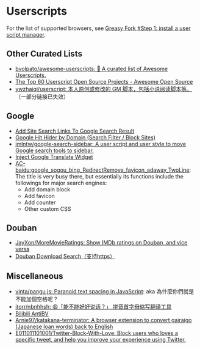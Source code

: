 # Userscripts

For the list of supported browsers, see [Greasy Fork #Step 1: install a user script manager](https://greasyfork.org/en#home-step-1).

## Other Curated Lists

- [bvolpato/awesome-userscripts: 📖 A curated list of Awesome Userscripts.](https://github.com/bvolpato/awesome-userscripts)
- [The Top 60 Userscript Open Source Projects - Awesome Open Source](https://awesomeopensource.com/projects/userscript)
- [ywzhaiqi/userscript: 本人原创或修改的 GM 脚本，包括小说阅读脚本等。](https://github.com/ywzhaiqi/userscript) （一部分链接已失效）

## Google

- [Add Site Search Links To Google Search Result](https://greasyfork.org/en/scripts/37166/)
- [Google Hit Hider by Domain (Search Filter / Block Sites)](https://greasyfork.org/en/scripts/1682/)
- [jmlntw/google-search-sidebar: A user script and user style to move Google search tools to sidebar.](https://github.com/jmlntw/google-search-sidebar)
- [Inject Google Translate Widget](https://greasyfork.org/en/scripts/391935-inject-google-translate-widget)
- [AC-baidu:google_sogou_bing_RedirectRemove_favicon_adaway_TwoLine](https://greasyfork.org/en/scripts/14178-ac-baidu-%E9%87%8D%E5%AE%9A%E5%90%91%E4%BC%98%E5%8C%96%E7%99%BE%E5%BA%A6%E6%90%9C%E7%8B%97%E8%B0%B7%E6%AD%8C%E5%BF%85%E5%BA%94%E6%90%9C%E7%B4%A2-favicon-%E5%8F%8C%E5%88%97): The title is very busy there, but essentially its functions include the followings for major search engines:
    - Add domain block
    - Add favicon
    - Add counter
    - Other custom CSS

## Douban

- [JayXon/MoreMovieRatings: Show IMDb ratings on Douban, and vice versa](https://github.com/JayXon/MoreMovieRatings)
- [Douban Download Search（支持https）](https://greasyfork.org/en/scripts/36067-douban-download-search-%E6%94%AF%E6%8C%81https)

## Miscellaneous

- [vinta/pangu.js: Paranoid text spacing in JavaScript](https://github.com/vinta/pangu.js): aka 為什麼你們就是不能加個空格呢？
- [itorr/nbnhhsh: 😩「能不能好好说话？」 拼音首字母缩写翻译工具](https://github.com/itorr/nbnhhsh)
- [Bilibili AntiBV](https://greasyfork.org/en/scripts/398499-bilibili-antibv)
- [Arnie97/katakana-terminator: A browser extension to convert gairaigo (Japanese loan words) back to English](https://github.com/Arnie97/katakana-terminator)
- [E011011101001/Twitter-Block-With-Love: Block users who loves a specific tweet, and help you improve your experience using Twitter.](https://github.com/E011011101001/Twitter-Block-With-Love)
